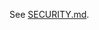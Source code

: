<!-- This page should not be published on gitbook -->

<!-- markdownlint-disable-next-line -->
See [SECURITY.md](/SECURITY.md).
